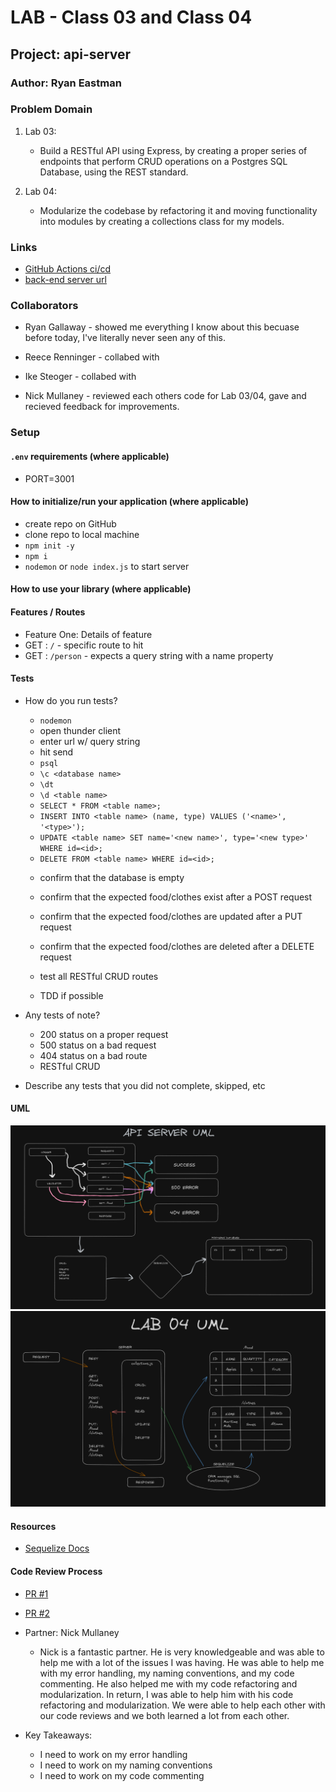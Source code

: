 # LAB - Class 03 and Class 04

## Project: api-server

### Author: Ryan Eastman

### Problem Domain

1. Lab 03:
   - Build a RESTful API using Express, by creating a proper series of endpoints that perform CRUD operations on a Postgres SQL Database, using the REST standard.

2. Lab 04:
    - Modularize the codebase by refactoring it and moving functionality into modules by creating a collections class for my models.

### Links

- [GitHub Actions ci/cd](https://github.com/DocHolliday13x/api-server/actions)
- [back-end server url](https://api-server.onrender.com/)

### Collaborators

- Ryan Gallaway - showed me everything I know about this becuase before today, I've literally never seen any of this.

- Reece Renninger - collabed with

- Ike Steoger - collabed with

- Nick Mullaney - reviewed each others code for Lab 03/04, gave and recieved feedback for improvements.

### Setup

#### `.env` requirements (where applicable)

- PORT=3001

#### How to initialize/run your application (where applicable)

- create repo on GitHub
- clone repo to local machine
- `npm init -y`
- `npm i`
- `nodemon` or `node index.js` to start server

#### How to use your library (where applicable)

#### Features / Routes

- Feature One: Details of feature
- GET : `/` - specific route to hit
- GET : `/person` - expects a query string with a name property

#### Tests

- How do you run tests?
  <!-- test the express server -->
  - `nodemon`
  - open thunder client
  - enter url w/ query string
  - hit send

  <!-- test postgres database functionality locally -->
  - `psql`
  - `\c <database name>`
  - `\dt`
  - `\d <table name>`
  - `SELECT * FROM <table name>;`
  - `INSERT INTO <table name> (name, type) VALUES ('<name>', '<type>');`
  - `UPDATE <table name> SET name='<new name>', type='<new type>' WHERE id=<id>;`
  - `DELETE FROM <table name> WHERE id=<id>;`

  <!-- test the /food and /clothes routes -->
  - confirm that the database is empty
  - confirm that the expected food/clothes exist after a POST request
  - confirm that the expected food/clothes are updated after a PUT request
  - confirm that the expected food/clothes are deleted after a DELETE request
  - test all RESTful CRUD routes

  - TDD if possible

- Any tests of note?
  - 200 status on a proper request
  - 500 status on a bad request
  - 404 status on a bad route
  - RESTful CRUD

- Describe any tests that you did not complete, skipped, etc

#### UML

![Lab 03 UML](/public/img/lab03UML.png)
![Lab 04 UML](/public/img/lab04UML.png)

#### Resources

- [Sequelize Docs](https://sequelize.org/docs/v6/core-concepts/assocs/)

#### Code Review Process

- [PR #1]()

- [PR #2]()

- Partner: Nick Mullaney

  - Nick is a fantastic partner. He is very knowledgeable and was able to help me with a lot of the issues I was having. He was able to help me with my error handling, my naming conventions, and my code commenting. He also helped me with my code refactoring and modularization. In return, I was able to help him with his code refactoring and modularization. We were able to help each other with our code reviews and we both learned a lot from each other.

- Key Takeaways:

  - I need to work on my error handling
  - I need to work on my naming conventions
  - I need to work on my code commenting
